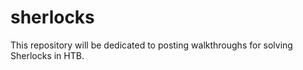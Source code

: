 # sherlocks
This repository will be dedicated to posting walkthroughs for solving Sherlocks in HTB.
